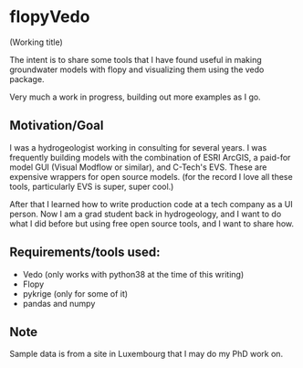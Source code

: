 # flopyVedo
(Working title) 

The intent is to share some tools that I have found useful in making groundwater models with flopy and visualizing them using the vedo package. 

Very much a work in progress, building out more examples as I go.

## Motivation/Goal
I was a hydrogeologist working in consulting for several years. I was frequently building models with the combination of ESRI ArcGIS, a paid-for model GUI (Visual Modflow or similar), and C-Tech's EVS. These are expensive wrappers for open source models. (for the record I love all these tools, particularly EVS is super, super cool.)

After that I learned how to write production code at a tech company as a UI person. Now I am a grad student back in hydrogeology, and I want to do what I did before but using free open source tools, and I want to share how.

## Requirements/tools used:

- Vedo (only works with python38 at the time of this writing)
- Flopy
- pykrige (only for some of it)
- pandas and numpy

## Note
Sample data is from a site in Luxembourg that I may do my PhD work on.
